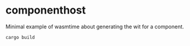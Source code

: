 # componenthost
Minimal example of wasmtime about generating the wit for a component.

```bash
cargo build
```
